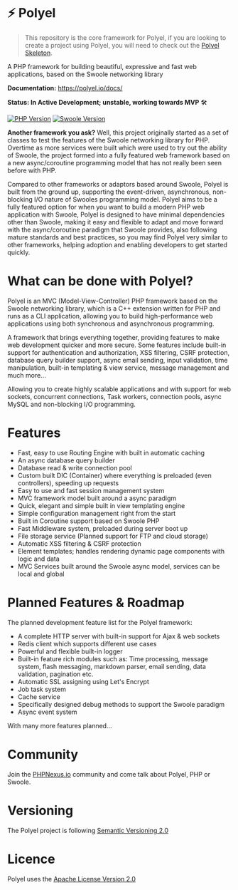 # ⚡️ Polyel
> This repository is the core framework for Polyel, if you are looking to create a project using Polyel, you will need to check out the [Polyel Skeleton](https://github.com/Superbition/Polyel).

A PHP framework for building beautiful, expressive and fast web applications, based on the Swoole networking library

**Documentation:** https://polyel.io/docs/

**Status: In Active Development; unstable, working towards MVP** 🛠

[![PHP Version](https://img.shields.io/badge/PHP-%3E=7.3-brightgreen.svg?maxAge=2592000)](https://secure.php.net/)
[![Swoole Version](https://img.shields.io/badge/swoole-%3E=4.2.1-brightgreen.svg?maxAge=2592000)](https://github.com/swoole/swoole-src)

**Another framework you ask?** Well, this project originally started as a set of classes to test the features of the Swoole networking library for PHP. Overtime as more services were built which were used to try out the ability of Swoole, the project formed into a fully featured web framework based on a new async/coroutine programming model that has not really been seen before with PHP. 

Compared to other frameworks or adaptors based around Swoole, Polyel is built from the ground up, supporting the event-driven, asynchronous, non-blocking I/O nature of Swooles programming model. Polyel aims to be a fully featured option for when you want to build a modern PHP web application with Swoole, Polyel is designed to have minimal dependencies other than Swoole, making it easy and flexible to adapt and move forward with the async/coroutine paradigm that Swoole provides, also following mature standards and best practices, so you may find Polyel very similar to other frameworks, helping adoption and enabling developers to get started quickly.

# What can be done with Polyel?
Polyel is an MVC (Model-View-Controller) PHP framework based on the Swoole networking library, which is a C++ extension written for PHP and runs as a CLI application, allowing you to build high-performance web applications using both synchronous and asynchronous programming.

A framework that brings everything together, providing features to make web development quicker and more secure. Some features include built-in support for authentication and authorization, XSS filtering, CSRF protection, database query builder support, async email sending, input validation, time manipulation, built-in templating & view service, message management and much more...

Allowing you to create highly scalable applications and with support for web sockets, concurrent connections, Task workers, connection pools, async MySQL and non-blocking I/O programming.

# Features

- Fast, easy to use Routing Engine with built in automatic caching
- An async database query builder
- Database read & write connection pool
- Custom built DIC (Container) where everything is preloaded (even controllers), speeding up requests
- Easy to use and fast session management system
- MVC framework model built around a async paradigm
- Quick, elegant and simple built in view templating engine
- Simple configuration management right from the start
- Built in Coroutine support based on Swoole PHP
- Fast Middleware system, preloaded during server boot up
- File storage service (Planned support for FTP and cloud storage)
- Automatic XSS filtering & CSRF protection
- Element templates; handles rendering dynamic page components with logic and data
- MVC Services built around the Swoole async model, services can be local and global

# Planned Features & Roadmap
The planned development feature list for the Polyel framework:
- A complete HTTP server with built-in support for Ajax & web sockets
- Redis client which supports different use cases
- Powerful and flexible built-in logger
- Built-in feature rich modules such as: Time processing, message system, flash messaging, markdown parser, email sending, data validation, pagination etc.
- Automatic SSL assigning using Let's Encrypt
- Job task system
- Cache service
- Specifically designed debug methods to support the Swoole paradigm
- Async event system

With many more features planned...

# Community

Join the [PHPNexus.io](https://PHPNexus.io) community and come talk about Polyel, PHP or Swoole.

# Versioning

The Polyel project is following [Semantic Versioning 2.0](https://semver.org/)

# Licence

Polyel uses the [Apache License Version 2.0](http://www.apache.org/licenses/LICENSE-2.0.html)
